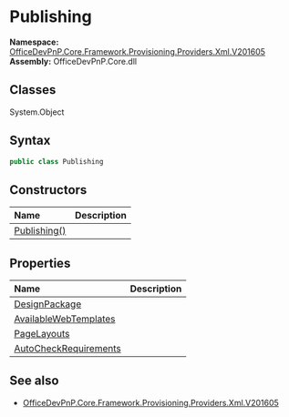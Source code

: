 # Publishing
  

**Namespace:** [OfficeDevPnP.Core.Framework.Provisioning.Providers.Xml.V201605](OfficeDevPnP.Core.Framework.Provisioning.Providers.Xml.V201605.md)  
**Assembly:** OfficeDevPnP.Core.dll  
## Classes
System.Object  
## Syntax
```C#
public class Publishing
```
## Constructors
|**Name**|**Description**|
|:-----|:-----|
| [Publishing()](Publishingconstructor1details.md) | 
## Properties
|**Name**|**Description**|
|:-----|:-----|
| [DesignPackage](Publishing.DesignPackage.md) | 
| [AvailableWebTemplates](Publishing.AvailableWebTemplates.md) | 
| [PageLayouts](Publishing.PageLayouts.md) | 
| [AutoCheckRequirements](Publishing.AutoCheckRequirements.md) | 
## See also
- [OfficeDevPnP.Core.Framework.Provisioning.Providers.Xml.V201605](OfficeDevPnP.Core.Framework.Provisioning.Providers.Xml.V201605.md)

